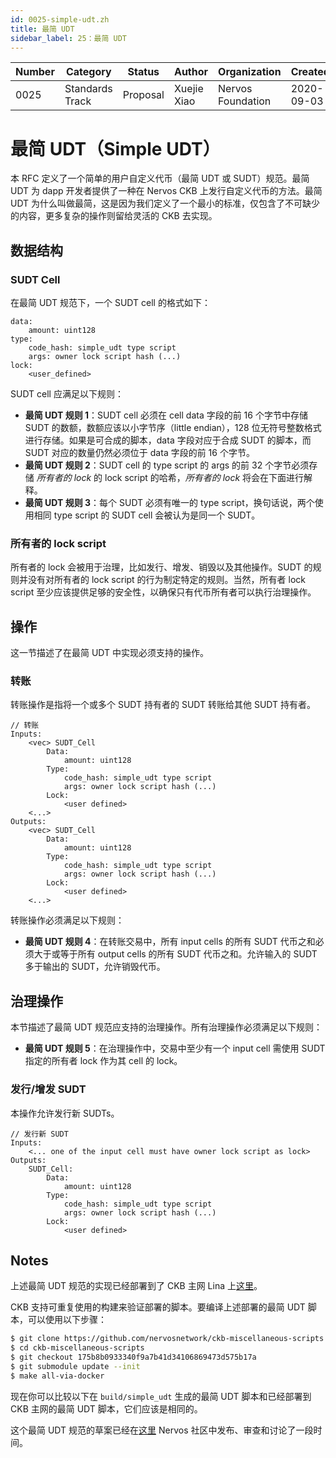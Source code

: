 ```yaml
---
id: 0025-simple-udt.zh
title: 最简 UDT
sidebar_label: 25：最简 UDT
---
```


|  Number   |  Category |   Status  |   Author  |Organization| Created  |
| --------- | --------- | --------- | --------- | --------- | --------- |
| 0025 | Standards Track | Proposal | Xuejie Xiao |Nervos Foundation|2020-09-03|

# 最简 UDT（Simple UDT）

本 RFC 定义了一个简单的用户自定义代币（最简 UDT 或 SUDT）规范。最简 UDT 为 dapp 开发者提供了一种在 Nervos CKB 上发行自定义代币的方法。最简 UDT 为什么叫做最简，这是因为我们定义了一个最小的标准，仅包含了不可缺少的内容，更多复杂的操作则留给灵活的 CKB 去实现。

## 数据结构

### SUDT Cell

在最简 UDT 规范下，一个 SUDT cell 的格式如下：

```
data:
    amount: uint128
type:
    code_hash: simple_udt type script
    args: owner lock script hash (...)
lock:
    <user_defined>
```

SUDT cell 应满足以下规则：

* **最简 UDT 规则 1**：SUDT cell 必须在 cell data 字段的前 16 个字节中存储 SUDT 的数额，数额应该以小字节序（little endian），128 位无符号整数格式进行存储。如果是可合成的脚本，data 字段对应于合成 SUDT 的脚本，而 SUDT 对应的数量仍然必须位于 data 字段的前 16 个字节。
* **最简 UDT 规则 2**：SUDT cell 的 type script 的 args 的前 32 个字节必须存储 *所有者的 lock* 的 lock script 的哈希，*所有者的 lock* 将会在下面进行解释。
* **最简 UDT 规则 3**：每个 SUDT 必须有唯一的 type script，换句话说，两个使用相同 type script 的 SUDT cell 会被认为是同一个 SUDT。

### 所有者的 lock script

所有者的 lock 会被用于治理，比如发行、增发、销毁以及其他操作。SUDT 的规则并没有对所有者的 lock script 的行为制定特定的规则。当然，所有者 lock script 至少应该提供足够的安全性，以确保只有代币所有者可以执行治理操作。

## 操作

这一节描述了在最简 UDT 中实现必须支持的操作。

### 转账

转账操作是指将一个或多个 SUDT 持有者的 SUDT 转账给其他 SUDT 持有者。

```
// 转账
Inputs:
    <vec> SUDT_Cell
        Data:
            amount: uint128
        Type:
            code_hash: simple_udt type script
            args: owner lock script hash (...)
        Lock:
            <user defined>
    <...>
Outputs:
    <vec> SUDT_Cell
        Data:
            amount: uint128
        Type:
            code_hash: simple_udt type script
            args: owner lock script hash (...)
        Lock:
            <user defined>
    <...>
```

转账操作必须满足以下规则：

* **最简 UDT 规则 4**：在转账交易中，所有 input cells 的所有 SUDT 代币之和必须大于或等于所有 output cells 的所有 SUDT 代币之和。允许输入的 SUDT 多于输出的 SUDT，允许销毁代币。

## 治理操作

本节描述了最简 UDT 规范应支持的治理操作。所有治理操作必须满足以下规则：

* **最简 UDT 规则 5**：在治理操作中，交易中至少有一个 input cell 需使用 SUDT 指定的所有者 lock 作为其 cell 的 lock。

### 发行/增发 SUDT

本操作允许发行新 SUDTs。

```
// 发行新 SUDT
Inputs:
    <... one of the input cell must have owner lock script as lock>
Outputs:
    SUDT_Cell:
        Data:
            amount: uint128
        Type:
            code_hash: simple_udt type script
            args: owner lock script hash (...)
        Lock:
            <user defined>
```

## Notes

上述最简 UDT 规范的实现已经部署到了 CKB 主网 Lina 上[这里](https://explorer.nervos.org/transaction/0xc7813f6a415144643970c2e88e0bb6ca6a8edc5dd7c1022746f628284a9936d5)。

CKB 支持可重复使用的构建来验证部署的脚本。要编译上述部署的最简 UDT 脚本，可以使用以下步骤：

```bash
$ git clone https://github.com/nervosnetwork/ckb-miscellaneous-scripts
$ cd ckb-miscellaneous-scripts
$ git checkout 175b8b0933340f9a7b41d34106869473d575b17a
$ git submodule update --init
$ make all-via-docker
```

现在你可以比较以下在 `build/simple_udt` 生成的最简 UDT 脚本和已经部署到 CKB 主网的最简 UDT 脚本，它们应该是相同的。

这个最简 UDT 规范的草案已经在[这里](https://talk.nervos.org/t/rfc-simple-udt-draft-spec/4333) Nervos 社区中发布、审查和讨论了一段时间。

